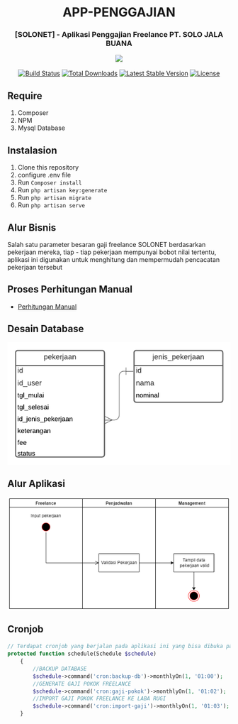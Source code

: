 <h1 align="center">APP-PENGGAJIAN</h1>
<h3 align="center">[SOLONET] - Aplikasi Penggajian Freelance PT. SOLO JALA BUANA</h3>

<p align="center"><a href="https://laravel.com" target="_blank"><img src="https://raw.githubusercontent.com/laravel/art/master/logo-lockup/5%20SVG/2%20CMYK/1%20Full%20Color/laravel-logolockup-cmyk-red.svg" width="400"></a></p>

<p align="center">
<a href="https://travis-ci.org/laravel/framework"><img src="https://travis-ci.org/laravel/framework.svg" alt="Build Status"></a>
<a href="https://packagist.org/packages/laravel/framework"><img src="https://img.shields.io/packagist/dt/laravel/framework" alt="Total Downloads"></a>
<a href="https://packagist.org/packages/laravel/framework"><img src="https://img.shields.io/packagist/v/laravel/framework" alt="Latest Stable Version"></a>
<a href="https://packagist.org/packages/laravel/framework"><img src="https://img.shields.io/packagist/l/laravel/framework" alt="License"></a>
</p>

## Require
1. Composer
2. NPM
3. Mysql Database
## Instalasion
1. Clone this repository
2. configure .env file
3. Run `Composer install`
4. Run `php artisan key:generate`
5. Run `php artisan migrate`
6. Run `php artisan serve`


## Alur Bisnis
<p> Salah satu parameter besaran gaji freelance SOLONET berdasarkan pekerjaan mereka, tiap - tiap pekerjaan mempunyai bobot nilai tertentu, aplikasi ini digunakan untuk menghitung dan mempermudah pencacatan pekerjaan tersebut </p>

## Proses Perhitungan Manual
- [Perhitungan Manual](https://github.com/Dev-SOLONET/app-penggajian/raw/main/docs/Laporan-Bulan-September-Muhammad-Ferdiyanto.xlsx) 

## Desain Database 
<img align="center" src="/docs/desain-db.png" />

## Alur Aplikasi
<img align="center" src="/docs/alur-aplikasi.png" />

## Cronjob
```php
// Terdapat cronjob yang berjalan pada aplikasi ini yang bisa dibuka pada `app/Console/Kernel.php`
protected function schedule(Schedule $schedule)
    {
        //BACKUP DATABASE
        $schedule->command('cron:backup-db')->monthlyOn(1, '01:00'); 
        //GENERATE GAJI POKOK FREELANCE    
        $schedule->command('cron:gaji-pokok')->monthlyOn(1, '01:02');
        //IMPORT GAJI POKOK FREELANCE KE LABA RUGI
        $schedule->command('cron:import-gaji')->monthlyOn(1, '01:03');
    }
```




